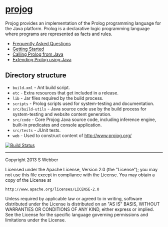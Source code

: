 # [projog](http://www.projog.org/)

Projog provides an implementation of the Prolog programming language for the Java platform. Prolog is a declarative logic programming language where programs are represented as facts and rules.

- [Frequently Asked Questions](http://projog.org/faq.html)
- [Getting Started](http://projog.org/getting-started.html)
- [Calling Prolog from Java](http://projog.org/calling-prolog-from-java.html)
- [Extending Prolog using Java](http://projog.org/extending-prolog-with-java.html)

## Directory structure

* `build.xml` - Ant build script.
* `etc` - Extra resources that get included in a release.
* `lib` - Jar files required by the build process.
* `scripts` - Prolog scripts used for system-testing and documentation.
* `src/build-utils` - Java source code use by the build process for system-testing and website content generation.
* `src/code` - Core Projog Java source code, including inference engine, built-in predicates and console application.
* `src/tests` - JUnit tests.
* `web` - Used to construct content of http://www.projog.org/

[![Build Status](https://travis-ci.org/webber-s/projog.png?branch=master)](https://travis-ci.org/webber-s/projog)

--------------------------------------

Copyright 2013 S Webber
  
Licensed under the Apache License, Version 2.0 (the "License");
you may not use this file except in compliance with the License.
You may obtain a copy of the License at

    http://www.apache.org/licenses/LICENSE-2.0

Unless required by applicable law or agreed to in writing, software
distributed under the License is distributed on an "AS IS" BASIS,
WITHOUT WARRANTIES OR CONDITIONS OF ANY KIND, either express or implied.
See the License for the specific language governing permissions and
limitations under the License.
